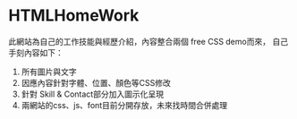 # HTMLHomeWork

此網站為自己的工作技能與經歷介紹，內容整合兩個 free CSS demo而來，
自己手刻內容如下：
1. 所有圖片與文字
2. 因應內容針對字體、位置、顏色等CSS修改
3. 針對 Skill & Contact部分加入圖示化呈現
4. 兩網站的css、js、font目前分開存放，未來找時間合併處理
